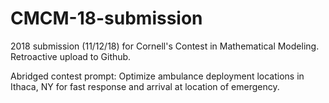 # CMCM-18-submission
2018 submission (11/12/18) for Cornell's Contest in Mathematical Modeling. Retroactive upload to Github.

Abridged contest prompt: Optimize ambulance deployment locations in Ithaca, NY for fast response and arrival at location of emergency.
